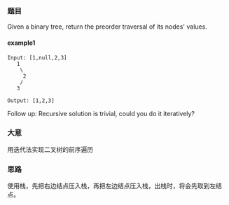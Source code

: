 ### 题目
Given a binary tree, return the preorder traversal of its nodes' values.

#### example1
```
Input: [1,null,2,3]
   1
    \
     2
    /
   3

Output: [1,2,3]
```
Follow up: Recursive solution is trivial, could you do it iteratively?

### 大意
用迭代法实现二叉树的前序遍历

### 思路
使用栈，先把右边结点压入栈，再把左边结点压入栈，出栈时，将会先取到左结点。



